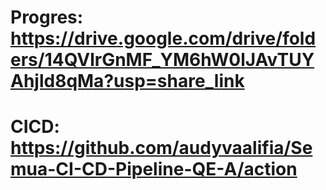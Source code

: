 # Progres: https://drive.google.com/drive/folders/14QVlrGnMF_YM6hW0lJAvTUYAhjld8qMa?usp=share_link 
# CICD: https://github.com/audyvaalifia/Semua-CI-CD-Pipeline-QE-A/action
